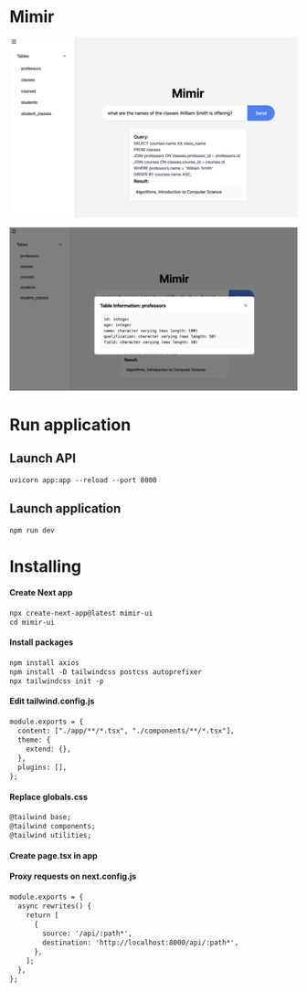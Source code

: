 # Mimir

![Mimir UI](./images/sample-image-1.png)

![Mimir UI](./images/sample-image-2.png)

# Run application

## Launch API

```
uvicorn app:app --reload --port 8000
```

## Launch application

```
npm run dev
```

# Installing


#### Create Next app

```
npx create-next-app@latest mimir-ui
cd mimir-ui
```

#### Install packages

```
npm install axios
npm install -D tailwindcss postcss autoprefixer
npx tailwindcss init -p
```

#### Edit tailwind.config.js

```
module.exports = {
  content: ["./app/**/*.tsx", "./components/**/*.tsx"],
  theme: {
    extend: {},
  },
  plugins: [],
};
```

#### Replace globals.css

```
@tailwind base;
@tailwind components;
@tailwind utilities;
```

#### Create page.tsx in app

#### Proxy requests on next.config.js

```
module.exports = {
  async rewrites() {
    return [
      {
        source: '/api/:path*',
        destination: 'http://localhost:8000/api/:path*',
      },
    ];
  },
};
```